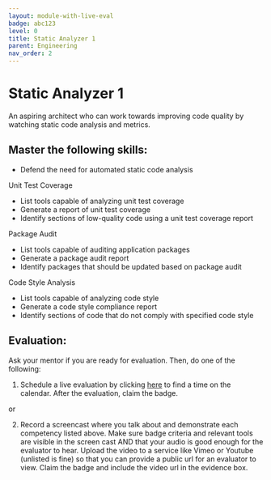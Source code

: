 ```yaml
---
layout: module-with-live-eval
badge: abc123
level: 0
title: Static Analyzer 1
parent: Engineering
nav_order: 2
---
```

# Static Analyzer 1

An aspiring architect who can work towards improving code quality by watching static code analysis and metrics.

## Master the following skills:

- Defend the need for automated static code analysis

Unit Test Coverage

- List tools capable of analyzing unit test coverage
- Generate a report of unit test coverage
- Identify sections of low-quality code using a unit test coverage report

Package Audit

- List tools capable of auditing application packages
- Generate a package audit report
- Identify packages that should be updated based on package audit

Code Style Analysis

- List tools capable of analyzing code style
- Generate a code style compliance report
- Identify sections of code that do not comply with specified code style

## Evaluation:

Ask your mentor if you are ready for evaluation. Then, do one of the following:

1. Schedule a live evaluation by clicking [here](https://api.logro.io/widget/appointment/codex-evals/full-stack) to find a time on the calendar. After the evaluation, claim the badge.

or

2. Record a screencast where you talk about and demonstrate each competency listed above. Make sure badge criteria and relevant tools are visible in the screen cast AND that your audio is good enough for the evaluator to hear. Upload the video to a service like Vimeo or Youtube (unlisted is fine) so that you can provide a public url for an evaluator to view. Claim the badge and include the video url in the evidence box.
